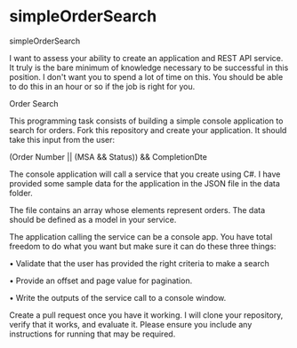 # simpleOrderSearch
simpleOrderSearch


I want to assess your ability to create an application and REST API service. It truly is the bare minimum of knowledge necessary to be successful in this position. I don't want you to spend a lot of time on this. You should be able to do this in an hour or so if the job is right for you.

Order Search

This programming task consists of building a simple console application to search for orders. Fork this repository and create your application. It should take this input from the user:

(Order Number || (MSA && Status)) && CompletionDte

The console application will call a service that you create using C#. I have provided some sample data for the application in the JSON file in the data folder.



The file contains an array whose elements represent orders. The data should be defined as a model in your service.

The application calling the service can be a console app. You have total freedom to do what you want but make sure it can do these three things:

• Validate that the user has provided the right criteria to make a search

• Provide an offset and page value for pagination.

• Write the outputs of the service call to a console window. 

Create a pull request once you have it working. I will clone your repository, verify that it works, and evaluate it. Please ensure you include any instructions for running that may be required. 
